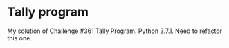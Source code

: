 # Tally program

My solution of Challenge #361 Tally Program. Python 3.7.1.
Need to refactor this one.